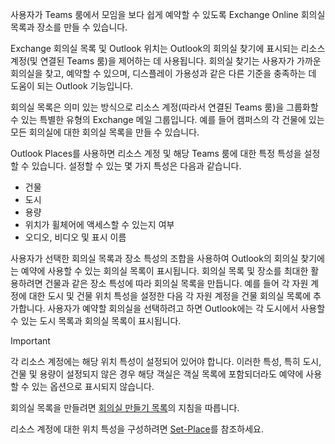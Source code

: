 
사용자가 Teams 룸에서 모임을 보다 쉽게 예약할 수 있도록 Exchange Online 회의실 목록과 장소를 만들 수 있습니다. 

Exchange 회의실 목록 및 Outlook 위치는 Outlook의 회의실 찾기에 표시되는 리소스 계정(및 연결된 Teams 룸)을 제어하는 데 사용됩니다. 회의실 찾기는 사용자가 가까운 회의실을 찾고, 예약할 수 있으며, 디스플레이 가용성과 같은 다른 기준을 충족하는 데 도움이 되는 Outlook 기능입니다.

회의실 목록은 의미 있는 방식으로 리소스 계정(따라서 연결된 Teams 룸)을 그룹화할 수 있는 특별한 유형의 Exchange 메일 그룹입니다. 예를 들어 캠퍼스의 각 건물에 있는 모든 회의실에 대한 회의실 목록을 만들 수 있습니다.

Outlook Places를 사용하면 리소스 계정 및 해당 Teams 룸에 대한 특정 특성을 설정할 수 있습니다. 설정할 수 있는 몇 가지 특성은 다음과 같습니다.

- 건물
- 도시
- 용량
- 위치가 휠체어에 액세스할 수 있는지 여부
- 오디오, 비디오 및 표시 이름

사용자가 선택한 회의실 목록과 장소 특성의 조합을 사용하여 Outlook의 회의실 찾기에는 예약에 사용할 수 있는 회의실 목록이 표시됩니다. 회의실 목록 및 장소를 최대한 활용하려면 건물과 같은 장소 특성에 따라 회의실 목록을 만듭니다. 예를 들어 각 자원 계정에 대한 도시 및 건물 위치 특성을 설정한 다음 각 자원 계정을 건물 회의실 목록에 추가합니다. 사용자가 예약할 회의실을 선택하려고 하면 Outlook에는 각 도시에서 사용할 수 있는 도시 목록과 회의실 목록이 표시됩니다.

> [!IMPORTANT]
> 각 리소스 계정에는 해당 위치 특성이 설정되어 있어야 합니다. 이러한 특성, 특히 도시, 건물 및 용량이 설정되지 않은 경우 해당 객실은 객실 목록에 포함되더라도 예약에 사용할 수 있는 옵션으로 표시되지 않습니다.

회의실 목록을 만들려면 [회의실 만들기 목록](/exchange/recipients/room-mailboxes?view=exchserver-2019&preserve-view=true#create-a-room-list)의 지침을 따릅니다.

리소스 계정에 대한 위치 특성을 구성하려면 [Set-Place](/powershell/module/exchange/set-place)를 참조하세요.
